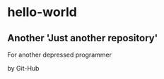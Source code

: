 # hello-world
<h2>Another 'Just another repository'</h2>
<p>For another depressed programmer</p>
<p>by Git-Hub</p>
